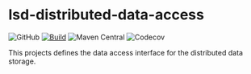 # lsd-distributed-data-access
![GitHub](https://img.shields.io/github/license/lsd-consulting/lsd-distributed-data-access)
[![Build](https://github.com/lsd-consulting/lsd-distributed-data-access/actions/workflows/macos-build.yml/badge.svg)](https://github.com/lsd-consulting/lsd-distributed-data-access/actions/workflows/macos-build.yml)
![Maven Central](https://img.shields.io/maven-central/v/io.github.lsd-consulting/lsd-distributed-data-access)
![Codecov](https://img.shields.io/codecov/c/github/lsd-consulting/lsd-distributed-data-access)

This projects defines the data access interface for the distributed data storage.

